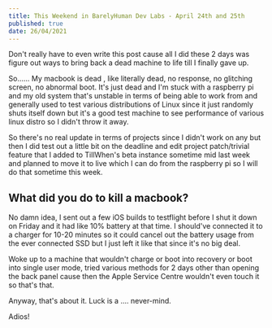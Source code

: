 ```yaml
---
title: This Weekend in BarelyHuman Dev Labs - April 24th and 25th
published: true 
date: 26/04/2021
---
```




Don't really have to even write this post cause all I did these 2 days was figure out ways to bring back a dead machine to life till I finally gave up. 

So...... My macbook is dead , like literally dead, no response, no glitching screen, no abnormal boot. It's just dead and I'm stuck with a raspberry pi and my old system that's unstable in terms of being able to work from and generally used to test various distributions of Linux since it just randomly shuts itself down but it's a good test machine to see performance of various linux distro so I didn't throw it away.

So there's no real update in terms of projects since I didn't work on any but then I did test out a little bit on the deadline and edit project patch/trivial feature that I added to TillWhen's beta instance sometime mid last week and planned to move it to live which I can do from the raspberry pi so I will do that sometime this week. 



## What did you do to kill a macbook?

No damn idea, I sent out a few iOS builds to testflight before I shut it down on Friday and it had like 10% battery at that time. I should've connected it to a charger for 10-20 minutes so it could cancel out the battery usage from the ever connected SSD but I just left it like that since it's no big deal. 

Woke up to a machine that wouldn't charge or boot into recovery or boot into single user mode, tried various methods for 2 days other than opening the back panel cause then the Apple Service Centre wouldn't even touch it so that's that.



Anyway, that's about it.
Luck is a .... never-mind.

Adios!
